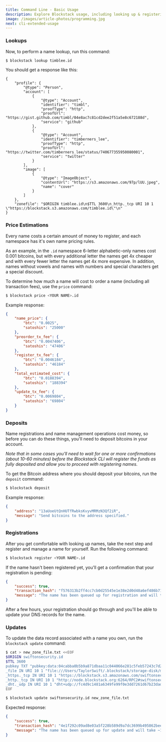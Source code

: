 ```yaml
---
title: Command Line - Basic Usage
description: Explore Blockstack usage, including looking up & registering names.
image: /images/article-photos/programming.jpg
next: cli-extended-usage
---
```


### Lookups

Now, to perform a name lookup, run this command:

```bash
$ blockstack lookup timblee.id
```

You should get a response like this:

```
{
    "profile": {
        "@type": "Person", 
        "account": [
            {
                "@type": "Account", 
                "identifier": "timbl", 
                "proofType": "http", 
                "proofUrl": "https://gist.github.com/timbl/04e8ac7c81cd2dee2f51a5e8c672188d", 
                "service": "github"
            }, 
            {
                "@type": "Account", 
                "identifier": "timberners_lee", 
                "proofType": "http", 
                "proofUrl": "https://twitter.com/timberners_lee/status/740677355950080001", 
                "service": "twitter"
            }
        ], 
        "image": [
            {
                "@type": "ImageObject", 
                "contentUrl": "https://s3.amazonaws.com/97p/lUU.jpeg", 
                "name": "cover"
            }
        ]
    }, 
    "zonefile": "$ORIGIN timblee.id\n$TTL 3600\n_http._tcp URI 10 1 \"https://blockstack.s3.amazonaws.com/timblee.id\"\n"
}
```

### Price Estimations

Every name costs a certain amount of money to register, and each namespace has it's own name pricing rules.

As an example, in the `.id` namespace 6-letter alphabetic-only names cost 0.001 bitcoins, but with every additional letter the names get 4x cheaper and with every fewer letter the names get 4x more expensive. In addition, names without vowels and names with numbers and special characters get a special discount.

To determine how much a name will cost to order a name (including all transaction fees), use the `price` command:

```bash
$ blockstack price <YOUR NAME>.id
```

Example response:

```json
{
    "name_price": {
        "btc": "0.0025", 
        "satoshis": "25000"
    }, 
    "preorder_tx_fee": {
        "btc": "0.0047406", 
        "satoshis": "47406"
    }, 
    "register_tx_fee": {
        "btc": "0.0046184", 
        "satoshis": "46184"
    }, 
    "total_estimated_cost": {
        "btc": "0.0188394", 
        "satoshis": "188394"
    }, 
    "update_tx_fee": {
        "btc": "0.0069804", 
        "satoshis": "69804"
    }
}
```

### Deposits

Name registrations and name management operations cost money, so before you can do these things, you'll need to deposit bitcoins in your account.

*Note that in some cases you'll need to wait for one or more confirmations (about 10-60 minutes) before the Blockstack CLI will register the funds as fully deposited and allow you to proceed with registering names.*

To get the Bitcoin address where you should deposit your bitcoins, run the `deposit` command:

```bash
$ blockstack deposit
```

Example response:

```json
{
    "address": "13aUoeUtQnHUTfRwbksKvyvMRMzN3Qf2iR",
    "message": "Send bitcoins to the address specified."
}
```

### Registrations

After you get comfortable with looking up names, take the next step and register and manage a name for yourself. Run the following command:

```bash
$ blockstack register <YOUR NAME>.id
```

If the name hasn't been registered yet, you'll get a confirmation that your registration is pending:

```json
{
    "success": true,
    "transaction_hash": "f576313b2ff4cc7cb0d25545e1e38e2d0d48a6ef486b7118e5ca0f8e8b98ae45",
    "message": "The name has been queued up for registration and will take a few hours to go through. You can check on the status at any time by running 'blockstack info'."
}
```

After a few hours, your registration should go through and you'll be able to update your DNS records for the name.

### Updates

To update the data record associated with a name you own, run the `blockstack update` command:

```bash
$ cat > new_zone_file.txt <<EOF
$ORIGIN swiftonsecurity.id
$TTL 3600
pubkey TXT "pubkey:data:04cabba0b5b9a871dbaa11c044066e281c5feb57243c7d2a452f06a0d708613a46ced59f9f806e601b3353931d1e4a98d7040127f31016311050bedc0d4f1f62ff"
_file IN URI 10 1 "file:///Users/TaylorSwift/.blockstack/storage-disk/mutable/swiftonsecurity.id"
_https._tcp IN URI 10 1 "https://blockstack.s3.amazonaws.com/swiftonsecurity.id"
_http._tcp IN URI 10 1 "http://node.blockstack.org:6264/RPC2#swiftonsecurity.id"
_dht._udp IN URI 10 1 "dht+udp://fc4d9c1481a6349fe99f0e3dd7261d67b23dadc5"
EOF

$ blockstack update swiftonsecurity.id new_zone_file.txt
```

Expected response:

```json
{
    "success": true,
    "transaction_hash": "4e1f292c09ad8e03a5f228b589d9a7dc3699b495862bee3b40f2432ac497b134",
    "message": "The name has been queued up for update and will take ~1 hour to process. You can check on the status at any time by running 'blockstack info'."
}
```
